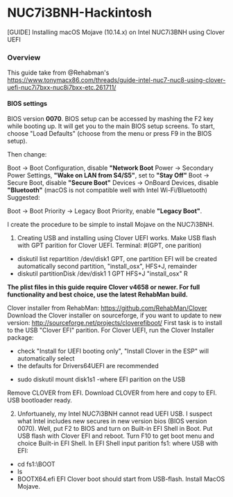 # NUC7i3BNH-Hackintosh
[GUIDE] Installing macOS Mojave (10.14.x) on Intel NUC7i3BNH using Clover UEFI
### Overview
This guide take from @Rehabman's <link>https://www.tonymacx86.com/threads/guide-intel-nuc7-nuc8-using-clover-uefi-nuc7i7bxx-nuc8i7bxx-etc.261711/</link>

#### BIOS settings

BIOS version **0070**. BIOS setup can be accessed by mashing the F2 key while booting up. It will get you to the main BIOS setup screens. To start, choose "Load Defaults" (choose from the menu or press F9 in the BIOS setup).

Then change:

Boot -> Boot Configuration, disable **"Network Boot**
Power -> Secondary Power Settings, **"Wake on LAN from S4/S5"**, set to **"Stay Off"**
Boot -> Secure Boot, disable **"Secure Boot"**
Devices -> OnBoard Devices, disable **"Bluetooth"** (macOS is not compatible well with Intel Wi-Fi/Bluetooth)
Suggested:

Boot -> Boot Priority -> Legacy Boot Priority, enable **"Legacy Boot"**.

I create the procedure to be simple to install Mojave on the NUC7i3BNH.
1. Creating USB and installing using Clover UEFI works. Make USB flash with GPT parition for Clover UEFI. Terminal:
#(GPT, one parition)
* diskutil list
repartition /dev/disk1 GPT, one partition
EFI will be created automatically
second partition, "install_osx", HFS+J, remainder
* diskutil partitionDisk /dev/disk1 1 GPT HFS+J "install_osx" R

**The plist files in this guide require Clover v4658 or newer. For full functionality and best choice, use the latest RehabMan build.**

Clover installer from RehabMan: https://github.com/RehabMan/Clover
Download the Clover installer on sourceforge, if you want to update to new version: http://sourceforge.net/projects/cloverefiboot/
 First task is to install to the USB "Clover EFI" parition. For Clover UEFI, run the Clover Installer package:
- check "Install for UEFI booting only", "Install Clover in the ESP" will automatically select
- the defaults for Drivers64UEFI are recommended

* sudo diskutil mount disk1s1 -where EFI parition on the USB

Remove CLOVER from EFI. Download CLOVER from here and copy to EFI.
USB bootloader ready.

2. Unfortuanely, my Intel NUC7i3BNH cannot read UEFI USB. I suspect what Intel includes new secures in new version bios (BIOS version 0070). Well, put F2 to BIOS and turn on Built-in EFI Shell in Boot. Put USB flash with Clover EFI and reboot. Turn F10 to get boot menu and choice Built-in EFI Shell.
In EFI Shell input parition fs1: where USB with EFI:
* cd fs1:\BOOT
* ls
* BOOTX64.efi
EFI Clover boot should start from USB-flash. Install MacOS Mojave.
